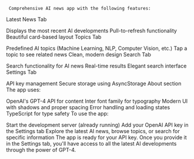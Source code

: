      Comprehensive AI news app with the following features:

Latest News Tab

Displays the most recent AI developments
Pull-to-refresh functionality
Beautiful card-based layout
Topics Tab

Predefined AI topics (Machine Learning, NLP, Computer Vision, etc.)
Tap a topic to see related news
Clean, modern design
Search Tab

Search functionality for AI news
Real-time results
Elegant search interface
Settings Tab

API key management
Secure storage using AsyncStorage
About section
The app uses:

OpenAI's GPT-4 API for content
Inter font family for typography
Modern UI with shadows and proper spacing
Error handling and loading states
TypeScript for type safety
To use the app:

Start the development server (already running)
Add your OpenAI API key in the Settings tab
Explore the latest AI news, browse topics, or search for specific information
The app is ready for your API key. Once you provide it in the Settings tab, you'll have access to all the latest AI developments through the power of GPT-4.
